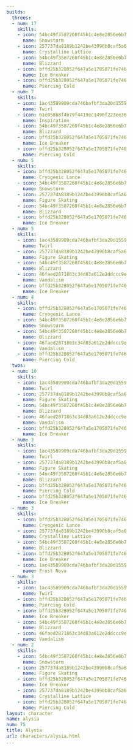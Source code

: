```yaml
---
builds:
  threes:
  - num: 17
    skills:
    - icon: 54bc49f3587260f45b1c4e8e2856e6b7
      name: Snowstorm
    - icon: 257737da8189b1242be43990b8caf5a6
      name: Crystalline Lattice
    - icon: 54bc49f3587260f45b1c4e8e2856e6b7
      name: Blizzard
    - icon: bffd25b328052f647a5e1705071fe746
      name: Ice Breaker
    - icon: bffd25b328052f647a5e1705071fe746
      name: Piercing Cold
  - num: 7
    skills:
    - icon: 1ac43589909cda746bafbf3da20d1559
      name: Twirl
    - icon: 61e058b8f4b79f4419ec1496f223ee36
      name: Inspiration
    - icon: 54bc49f3587260f45b1c4e8e2856e6b7
      name: Blizzard
    - icon: bffd25b328052f647a5e1705071fe746
      name: Ice Breaker
    - icon: bffd25b328052f647a5e1705071fe746
      name: Piercing Cold
  - num: 5
    skills:
    - icon: bffd25b328052f647a5e1705071fe746
      name: Cryogenic Lance
    - icon: 54bc49f3587260f45b1c4e8e2856e6b7
      name: Snowstorm
    - icon: 257737da8189b1242be43990b8caf5a6
      name: Figure Skating
    - icon: 54bc49f3587260f45b1c4e8e2856e6b7
      name: Blizzard
    - icon: bffd25b328052f647a5e1705071fe746
      name: Ice Breaker
  - num: 5
    skills:
    - icon: 1ac43589909cda746bafbf3da20d1559
      name: Twirl
    - icon: 257737da8189b1242be43990b8caf5a6
      name: Figure Skating
    - icon: 54bc49f3587260f45b1c4e8e2856e6b7
      name: Blizzard
    - icon: 46faed2871863c34d83a612e2ddccc9e
      name: Vandalism
    - icon: bffd25b328052f647a5e1705071fe746
      name: Ice Breaker
  - num: 4
    skills:
    - icon: bffd25b328052f647a5e1705071fe746
      name: Cryogenic Lance
    - icon: 54bc49f3587260f45b1c4e8e2856e6b7
      name: Snowstorm
    - icon: 54bc49f3587260f45b1c4e8e2856e6b7
      name: Blizzard
    - icon: 46faed2871863c34d83a612e2ddccc9e
      name: Vandalism
    - icon: bffd25b328052f647a5e1705071fe746
      name: Piercing Cold
  twos:
  - num: 10
    skills:
    - icon: 1ac43589909cda746bafbf3da20d1559
      name: Twirl
    - icon: 257737da8189b1242be43990b8caf5a6
      name: Figure Skating
    - icon: 54bc49f3587260f45b1c4e8e2856e6b7
      name: Blizzard
    - icon: 46faed2871863c34d83a612e2ddccc9e
      name: Vandalism
    - icon: bffd25b328052f647a5e1705071fe746
      name: Ice Breaker
  - num: 3
    skills:
    - icon: 1ac43589909cda746bafbf3da20d1559
      name: Twirl
    - icon: 257737da8189b1242be43990b8caf5a6
      name: Figure Skating
    - icon: 54bc49f3587260f45b1c4e8e2856e6b7
      name: Blizzard
    - icon: bffd25b328052f647a5e1705071fe746
      name: Piercing Cold
    - icon: bffd25b328052f647a5e1705071fe746
      name: Ice Breaker
  - num: 3
    skills:
    - icon: bffd25b328052f647a5e1705071fe746
      name: Cryogenic Lance
    - icon: 257737da8189b1242be43990b8caf5a6
      name: Crystalline Lattice
    - icon: 54bc49f3587260f45b1c4e8e2856e6b7
      name: Blizzard
    - icon: bffd25b328052f647a5e1705071fe746
      name: Ice Breaker
    - icon: 1ac43589909cda746bafbf3da20d1559
      name: Frost Nova
  - num: 3
    skills:
    - icon: 1ac43589909cda746bafbf3da20d1559
      name: Twirl
    - icon: bffd25b328052f647a5e1705071fe746
      name: Piercing Cold
    - icon: bffd25b328052f647a5e1705071fe746
      name: Ice Breaker
    - icon: 54bc49f3587260f45b1c4e8e2856e6b7
      name: Blizzard
    - icon: 46faed2871863c34d83a612e2ddccc9e
      name: Vandalism
  - num: 2
    skills:
    - icon: 54bc49f3587260f45b1c4e8e2856e6b7
      name: Snowstorm
    - icon: 257737da8189b1242be43990b8caf5a6
      name: Figure Skating
    - icon: bffd25b328052f647a5e1705071fe746
      name: Ice Breaker
    - icon: 257737da8189b1242be43990b8caf5a6
      name: Crystalline Lattice
    - icon: bffd25b328052f647a5e1705071fe746
      name: Piercing Cold
layout: character
name: alysia
num: 75
title: Alysia
url: characters/alysia.html
...
```

